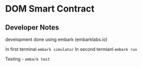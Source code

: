 # DOM Smart Contract

## Developer Notes
development done using embark (embarklabs.io)

In first terminal `embark simulator`
In second termianl `embark run`

Testing - `embark test`